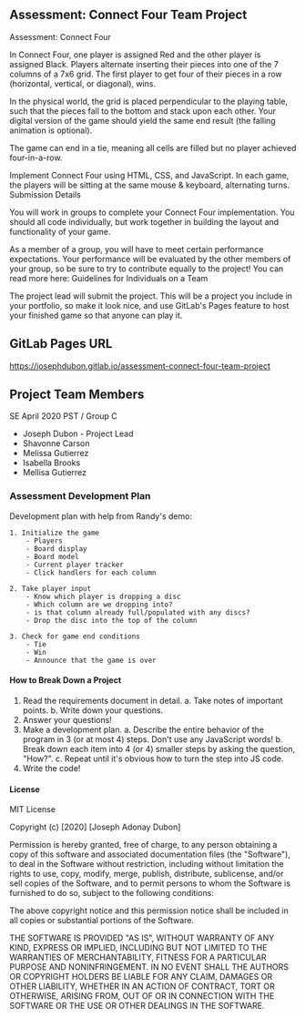 ## Assessment: Connect Four Team Project
Assessment: Connect Four

In Connect Four, one player is assigned Red and the other player is assigned Black. Players alternate inserting their pieces into one of the 7 columns of a 7x6 grid. The first player to get four of their pieces in a row (horizontal, vertical, or diagonal), wins.

In the physical world, the grid is placed perpendicular to the playing table, such that the pieces fall to the bottom and stack upon each other. Your digital version of the game should yield the same end result (the falling animation is optional).

The game can end in a tie, meaning all cells are filled but no player achieved four-in-a-row.

Implement Connect Four using HTML, CSS, and JavaScript. In each game, the players will be sitting at the same mouse & keyboard, alternating turns.
Submission Details

You will work in groups to complete your Connect Four implementation. You should all code individually, but work together in building the layout and functionality of your game.

As a member of a group, you will have to meet certain performance expectations. Your performance will be evaluated by the other members of your group, so be sure to try to contribute equally to the project! You can read more here: Guidelines for Individuals on a Team

The project lead will submit the project. This will be a project you include in your portfolio, so make it look nice, and use GitLab's Pages feature to host your finished game so that anyone can play it.

## GitLab Pages URL
https://josephdubon.gitlab.io/assessment-connect-four-team-project

## Project Team Members
SE April 2020 PST / Group C

- Joseph Dubon - Project Lead
- Shavonne Carson
- Melissa Gutierrez
- Isabella Brooks
- Mellisa Gutierrez

### Assessment Development Plan
Development plan with help from Randy's demo:

    1. Initialize the game
        - Players
        - Board display
        - Board model
        - Current player tracker
        - Click handlers for each column

    2. Take player input
        - Know which player is dropping a disc
        - Which column are we dropping into?
        - is that column already full/populated with any discs?
        - Drop the disc into the top of the column

    3. Check for game end conditions
        - Tie
        - Win
        - Announce that the game is over

#### How to Break Down a Project
1. Read the requirements document in detail.
	a. Take notes of important points.
	b. Write down your questions.
2. Answer your questions!
3. Make a development plan.
	a. Describe the entire behavior of the program in 3 (or at most 4) steps. Don't use any JavaScript words!
	b. Break down each item into 4 (or 4) smaller steps by asking the question, "How?".
	c. Repeat until it's obvious how to turn the step into JS code.
4. Write the code!

#### License
MIT License

Copyright (c) [2020] [Joseph Adonay Dubon]

Permission is hereby granted, free of charge, to any person obtaining a copy
of this software and associated documentation files (the "Software"), to deal
in the Software without restriction, including without limitation the rights
to use, copy, modify, merge, publish, distribute, sublicense, and/or sell
copies of the Software, and to permit persons to whom the Software is
furnished to do so, subject to the following conditions:

The above copyright notice and this permission notice shall be included in all
copies or substantial portions of the Software.

THE SOFTWARE IS PROVIDED "AS IS", WITHOUT WARRANTY OF ANY KIND, EXPRESS OR
IMPLIED, INCLUDING BUT NOT LIMITED TO THE WARRANTIES OF MERCHANTABILITY,
FITNESS FOR A PARTICULAR PURPOSE AND NONINFRINGEMENT. IN NO EVENT SHALL THE
AUTHORS OR COPYRIGHT HOLDERS BE LIABLE FOR ANY CLAIM, DAMAGES OR OTHER
LIABILITY, WHETHER IN AN ACTION OF CONTRACT, TORT OR OTHERWISE, ARISING FROM,
OUT OF OR IN CONNECTION WITH THE SOFTWARE OR THE USE OR OTHER DEALINGS IN THE
SOFTWARE.